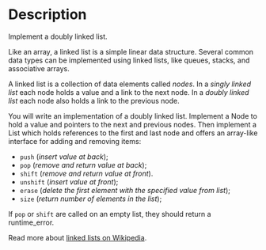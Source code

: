 # Description

Implement a doubly linked list.

Like an array, a linked list is a simple linear data structure.
Several common data types can be implemented using linked lists, like queues, stacks, and associative arrays.

A linked list is a collection of data elements called *nodes*.
In a *singly linked list* each node holds a value and a link to the next node.
In a *doubly linked list* each node also holds a link to the previous node.

You will write an implementation of a doubly linked list.
Implement a Node to hold a value and pointers to the next and previous nodes.
Then implement a List which holds references to the first and last node and offers an array-like interface for adding and removing items:

- `push` (*insert value at back*);
- `pop` (*remove and return value at back*);
- `shift` (*remove and return value at front*).
- `unshift` (*insert value at front*);
- `erase` (*delete the first element with the specified value from list*);
- `size` (*return number of elements in the list*);

If `pop` or `shift` are called on an empty list, they should return a runtime_error.

Read more about [linked lists on Wikipedia][linked-lists].

[linked-lists]: https://en.wikipedia.org/wiki/Linked_list